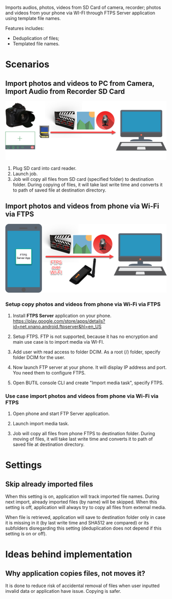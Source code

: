 Imports audios, photos, videos from SD Card of camera, recorder; photos and videos from your phone via WI-FI through FTPS Server application using template file names.

Features includes:
- Deduplication of files;
- Templated file names.

# Scenarios

## Import photos and videos to PC from Camera, Import Audio from Recorder SD Card

![Import photos and videos to PC from Camera, Import Audio from Recorder SD Card](./Image%20-%20Import%20media%20task%20-%20Case%201.png)

1. Plug SD card into card reader.
2. Launch job.
3. Job will copy all files from SD card (specified folder) to destination folder. During copying of files, it will take last write time and converts it to path of saved file at destination directory.

## Import photos and videos from phone via Wi-Fi via FTPS

![Import photos and videos from phone via Wi-Fi via FTPS](./Image%20-%20Import%20media%20task%20-%20Case%202.png)

### Setup copy photos and videos from phone via Wi-Fi via FTPS
1. Install **FTPS Server** application on your phone.
https://play.google.com/store/apps/details?id=net.xnano.android.ftpserver&hl=en_US

2. Setup FTPS.
FTP is not supported, because it has no encryption and main use case is to import media via WI-FI.

3. Add user with read access to folder DCIM. As a root (/) folder, specify folder DCIM for the user. 

4. Now launch FTP server at your phone.
It will display IP address and port. You need them to configure FTPS.

5. Open BUTIL console CLI and create "Import media task", specify FTPS.

### Use case import photos and videos from phone via Wi-Fi via FTPS
1. Open phone and start FTP Server application.

2. Launch import media task.

3. Job will copy all files from phone FTPS to destination folder. During moving of files, it will take last write time and converts it to path of saved file at destination directory.

# Settings

## Skip already imported files
When this setting is on, application will track imported file names. During next import, already imported files (by name) will be skipped.
When this setting is off, application will always try to copy all files from external media.

When file is retrieved, application will save to destination folder only in case it is missing in it (by last write time and SHA512 are compared) or its subfolders disregarding this setting (deduplication does not depend if this setting is on or off).

# Ideas behind implementation

## Why application copies files, not moves it?

It is done to reduce risk of accidental removal of files when user inputted invalid data or application have issue. Copying is safer.